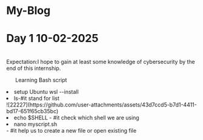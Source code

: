 # My-Blog <br>
<h1>Day 1 10-02-2025</h1><br>
Expectation:I hope to gain at least some knowledge of cybersecurity by the end of this internship.<br>
<ul>Learning Bash script</ul>
<li>setup Ubuntu  wsl --install</li>
<li>ls-#it stand for list <br>![22227](https://github.com/user-attachments/assets/43d7ccd5-b7d1-4411-bd17-651f65cb35bc)</li>

<li>echo $SHELL - #it check which shell we are using</li> 
<li>nano myscript.sh </li>- #it help us to create a new file or open existing file <br>

